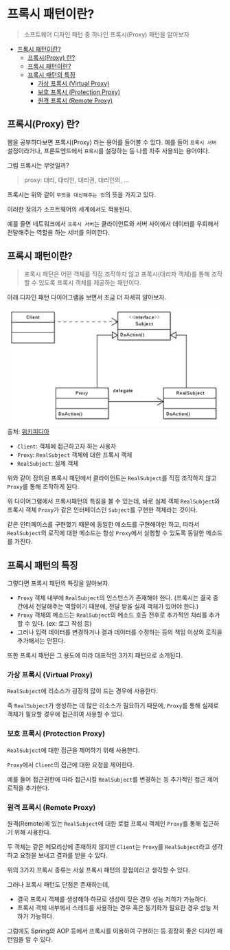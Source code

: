 # 프록시 패턴이란?

> 소프트웨어 디자인 패턴 중 하나인 프록시(Proxy) 패턴을 알아보자

- [프록시 패턴이란?](#프록시-패턴이란)
  - [프록시(Proxy) 란?](#프록시proxy-란)
  - [프록시 패턴이란?](#프록시-패턴이란-1)
  - [프록시 패턴의 특징](#프록시-패턴의-특징)
    - [가상 프록시 (Virtual Proxy)](#가상-프록시-virtual-proxy)
    - [보호 프록시 (Protection Proxy)](#보호-프록시-protection-proxy)
    - [원격 프록시 (Remote Proxy)](#원격-프록시-remote-proxy)

## 프록시(Proxy) 란?

웹을 공부하다보면 프록시(Proxy) 라는 용어를 들어볼 수 있다. 예를 들어 `프록시 서버` 설정이라거나, 프론트엔드에서 `프록시`를 설정하는 등 나름 자주 사용되는 용어이다.

그럼 프록시는 무엇일까?

> proxy: 대리, 대리인, 대리권, 대리인의, ...

프록시는 위와 같이 `무엇을 대신해주는 것`의 뜻을 가지고 있다.

이러한 정의가 소프트웨어의 세계에서도 적용된다.

예를 들면 네트워크에서 `프록시 서버`는 클라이언트와 서버 사이에서 데이터를 우회해서 전달해주는 역할을 하는 서버를 의미한다.

## 프록시 패턴이란?

> 프록시 패턴은 어떤 객체를 직접 조작하지 않고 프록시(대리자 객체)를 통해 조작할 수 있도록 프록시 객체를 제공하는 패턴이다.

아래 디자인 패턴 다이어그램을 보면서 조금 더 자세히 알아보자.

![Proxy-Pattern](img/proxy-pattern.png)
출처: [위키피디아](https://ko.m.wikipedia.org/wiki/파일:Proxy_pattern_diagram.svg)

- `Client`: 객체에 접근하고자 하는 사용자
- `Proxy`: `RealSubject` 객체에 대한 프록시 객체
- `RealSubject`: 실제 객체

위와 같이 정의된 프록시 패턴에서 클라이언트는 `RealSubject`를 직접 조작하지 않고 `Proxy`를 통해 조작하게 된다.

위 다이어그램에서 프록시패턴의 특징을 볼 수 있는데, 바로 실제 객체 `RealSubject`와 프록시 객체 `Proxy`가 같은 인터페이스인 `Subject`를 구현한 객체라는 것이다.

같은 인터페이스를 구현했기 때문에 동일한 메소드를 구현해야만 하고, 따라서 `RealSubject`의 로직에 대한 메소드는 항상 `Proxy`에서 실행할 수 있도록 동일한 메소드를 가진다.

## 프록시 패턴의 특징

그렇다면 프록시 패턴의 특징을 알아보자.

- `Proxy` 객체 내부에 `RealSubject`의 인스턴스가 존재해야 한다. (프록시는 결국 중간에서 전달해주는 역할이기 때문에, 전달 받을 실제 객체가 있어야 한다.)
- `Proxy` 객체의 메소드는 `RealSubject`의 메소드 호출 전후로 추가적인 처리를 추가할 수 있다. (ex: 로그 작성 등)
- 그러나 입력 데이터를 변경하거나 결과 데이터를 수정하는 등의 책임 이상의 로직을 추가해서는 안된다.

또한 프록시 패턴은 그 용도에 따라 대표적인 3가지 패턴으로 소개된다.

### 가상 프록시 (Virtual Proxy)

`RealSubject`에 리소스가 굉장히 많이 드는 경우에 사용한다.

즉 `RealSubject`가 생성하는 데 많은 리소스가 필요하기 때문에, `Proxy`를 통해 실제로 객체가 필요할 경우에 접근하여 사용할 수 있다.

### 보호 프록시 (Protection Proxy)

`RealSubject`에 대한 접근을 제어하기 위해 사용한다.

`Proxy`에서 `Client`의 접근에 대한 요청을 제어한다.

예를 들어 접근권한에 따라 접근시킬 `RealSubject`를 변경하는 등 추가적인 접근 제어 로직을 추가한다.

### 원격 프록시 (Remote Proxy)

원격(Remote)에 있는 `RealSubject`에 대한 로컬 프록시 객체인 `Proxy`를 통해 접근하기 위해 사용한다.

두 객체는 같은 메모리상에 존재하지 않지만 `Client`는 `Proxy`를 `RealSubject`라고 생각하고 요청을 보내고 결과를 받을 수 있다.

위의 3가지 프록시 종류는 사실 프록시 패턴의 장점이라고 생각할 수 있다.

그러나 프록시 패턴도 단점은 존재하는데,

- 결국 프록시 객체를 생성해야 하므로 생성이 잦은 경우 성능 저하가 가능하다.
- 프록시 객체 내부에서 스레드를 사용하는 경우 혹은 동기화가 필요한 경우 성능 저하가 가능하다.

그럼에도 Spring의 AOP 등에서 프록시를 이용하여 구현하는 등 굉장히 좋은 디자인 패턴임을 알 수 있다.
